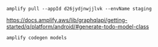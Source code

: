 
```shell
amplify pull --appId d26jydjnwjjlvk --envName staging
```

https://docs.amplify.aws/lib/graphqlapi/getting-started/q/platform/android/#generate-todo-model-class

```shell
amplify codegen models
```